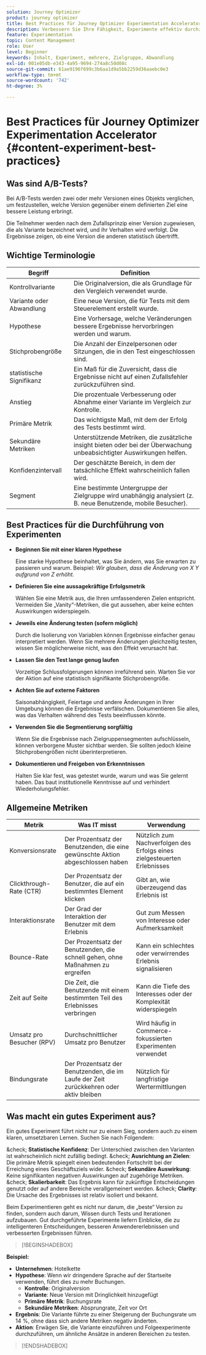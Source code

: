 ```yaml
---
solution: Journey Optimizer
product: journey optimizer
title: Best Practices für Journey Optimizer Experimentation Accelerator
description: Verbessern Sie Ihre Fähigkeit, Experimente effektiv durchzuführen und Erkenntnisse zu gewinnen
feature: Experimentation
topic: Content Management
role: User
level: Beginner
keywords: Inhalt, Experiment, mehrere, Zielgruppe, Abwandlung
exl-id: 001e05db-e343-4a95-9694-274a8c50d08c
source-git-commit: 61ae9196f699c3b6aa1d9a5bb2259d36aaebc0e3
workflow-type: tm+mt
source-wordcount: '742'
ht-degree: 3%

---
```


# Best Practices für Journey Optimizer Experimentation Accelerator {#content-experiment-best-practices}

## Was sind A/B-Tests?

Bei A/B-Tests werden zwei oder mehr Versionen eines Objekts verglichen, um festzustellen, welche Version gegenüber einem definierten Ziel eine bessere Leistung erbringt.

Die Teilnehmer werden nach dem Zufallsprinzip einer Version zugewiesen, die als Variante bezeichnet wird, und ihr Verhalten wird verfolgt. Die Ergebnisse zeigen, ob eine Version die anderen statistisch übertrifft.

## Wichtige Terminologie

| Begriff | Definition |
|-|-|
| Kontrollvariante | Die Originalversion, die als Grundlage für den Vergleich verwendet wurde. |
| Variante oder Abwandlung | Eine neue Version, die für Tests mit dem Steuerelement erstellt wurde. |
| Hypothese | Eine Vorhersage, welche Veränderungen bessere Ergebnisse hervorbringen werden und warum. |
| Stichprobengröße | Die Anzahl der Einzelpersonen oder Sitzungen, die in den Test eingeschlossen sind. |
| statistische Signifikanz | Ein Maß für die Zuversicht, dass die Ergebnisse nicht auf einen Zufallsfehler zurückzuführen sind. |
| Anstieg | Die prozentuale Verbesserung oder Abnahme einer Variante im Vergleich zur Kontrolle. |
| Primäre Metrik | Das wichtigste Maß, mit dem der Erfolg des Tests bestimmt wird. |
| Sekundäre Metriken | Unterstützende Metriken, die zusätzliche insight bieten oder bei der Überwachung unbeabsichtigter Auswirkungen helfen. |
| Konfidenzintervall | Der geschätzte Bereich, in dem der tatsächliche Effekt wahrscheinlich fallen wird. |
| Segment | Eine bestimmte Untergruppe der Zielgruppe wird unabhängig analysiert (z. B. neue Benutzende, mobile Besucher). |

## Best Practices für die Durchführung von Experimenten

* **Beginnen Sie mit einer klaren Hypothese**

  Eine starke Hypothese beinhaltet, was Sie ändern, was Sie erwarten zu passieren und warum.
Beispiel: _Wir glauben, dass die Änderung von X Y aufgrund von Z erhöht._

* **Definieren Sie eine aussagekräftige Erfolgsmetrik**

  Wählen Sie eine Metrik aus, die Ihren umfassenderen Zielen entspricht. Vermeiden Sie „Vanity“-Metriken, die gut aussehen, aber keine echten Auswirkungen widerspiegeln.

* **Jeweils eine Änderung testen (sofern möglich)**

  Durch die Isolierung von Variablen können Ergebnisse einfacher genau interpretiert werden. Wenn Sie mehrere Änderungen gleichzeitig testen, wissen Sie möglicherweise nicht, was den Effekt verursacht hat.

* **Lassen Sie den Test lange genug laufen**

  Vorzeitige Schlussfolgerungen können irreführend sein. Warten Sie vor der Aktion auf eine statistisch signifikante Stichprobengröße.

* **Achten Sie auf externe Faktoren**

  Saisonabhängigkeit, Feiertage und andere Änderungen in Ihrer Umgebung können die Ergebnisse verfälschen. Dokumentieren Sie alles, was das Verhalten während des Tests beeinflussen könnte.

* **Verwenden Sie die Segmentierung sorgfältig**

  Wenn Sie die Ergebnisse nach Zielgruppensegmenten aufschlüsseln, können verborgene Muster sichtbar werden. Sie sollten jedoch kleine Stichprobengrößen nicht überinterpretieren.

* **Dokumentieren und Freigeben von Erkenntnissen**

  Halten Sie klar fest, was getestet wurde, warum und was Sie gelernt haben. Das baut institutionelle Kenntnisse auf und verhindert Wiederholungsfehler.

## Allgemeine Metriken

| Metrik | Was IT misst | Verwendung |
|-|-|-|
| Konversionsrate | Der Prozentsatz der Benutzenden, die eine gewünschte Aktion abgeschlossen haben | Nützlich zum Nachverfolgen des Erfolgs eines zielgesteuerten Erlebnisses |
| Clickthrough-Rate (CTR) | Der Prozentsatz der Benutzer, die auf ein bestimmtes Element klicken | Gibt an, wie überzeugend das Erlebnis ist |
| Interaktionsrate | Der Grad der Interaktion der Benutzer mit dem Erlebnis | Gut zum Messen von Interesse oder Aufmerksamkeit |
| Bounce-Rate | Der Prozentsatz der Benutzenden, die schnell gehen, ohne Maßnahmen zu ergreifen | Kann ein schlechtes oder verwirrendes Erlebnis signalisieren |
| Zeit auf Seite | Die Zeit, die Benutzende mit einem bestimmten Teil des Erlebnisses verbringen | Kann die Tiefe des Interesses oder der Komplexität widerspiegeln |
| Umsatz pro Besucher (RPV) | Durchschnittlicher Umsatz pro Benutzer | Wird häufig in Commerce-fokussierten Experimenten verwendet |
| Bindungsrate | Der Prozentsatz der Benutzenden, die im Laufe der Zeit zurückkehren oder aktiv bleiben | Nützlich für langfristige Wertermittlungen |

## Was macht ein gutes Experiment aus?

Ein gutes Experiment führt nicht nur zu einem Sieg, sondern auch zu einem klaren, umsetzbaren Lernen.
Suchen Sie nach Folgendem:

&amp;check; **Statistische Konfidenz**: Der Unterschied zwischen den Varianten ist wahrscheinlich nicht zufällig bedingt.
&amp;check; **Ausrichtung an Zielen**: Die primäre Metrik spiegelt einen bedeutenden Fortschritt bei der Erreichung eines Geschäftsziels wider.
&amp;check; **Sekundäre Auswirkung**: Keine signifikanten negativen Auswirkungen auf zugehörige Metriken.
&amp;check; **Skalierbarkeit**: Das Ergebnis kann für zukünftige Entscheidungen genutzt oder auf andere Bereiche verallgemeinert werden.
&amp;check; **Clarity**: Die Ursache des Ergebnisses ist relativ isoliert und bekannt.

Beim Experimentieren geht es nicht nur darum, die „beste“ Version zu finden, sondern auch darum, Wissen durch Tests und Iterationen aufzubauen. Gut durchgeführte Experimente liefern Einblicke, die zu intelligenteren Entscheidungen, besseren Anwendererlebnissen und verbesserten Ergebnissen führen.

>[!BEGINSHADEBOX]

**Beispiel:**

* **Unternehmen**: Hotelkette
* **Hypothese**: Wenn wir dringendere Sprache auf der Startseite verwenden, führt dies zu mehr Buchungen.
   * **Kontrolle**: Originalversion
   * **Variante**: Neue Version mit Dringlichkeit hinzugefügt
   * **Primäre Metrik**: Buchungsrate
   * **Sekundäre Metriken**: Absprungrate, Zeit vor Ort
* **Ergebnis**: Die Variante führte zu einer Steigerung der Buchungsrate um 14 %, ohne dass sich andere Metriken negativ änderten.
* **Aktion**: Erwägen Sie, die Variante einzuführen und Folgeexperimente durchzuführen, um ähnliche Ansätze in anderen Bereichen zu testen.

>[!ENDSHADEBOX]
